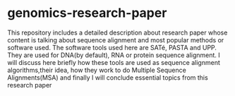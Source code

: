 # genomics-research-paper
This repository includes a detailed description about research paper whose content is talking about sequence alignment and most popular methods or software used. The software tools used here are SATé, PASTA and UPP. They are used for DNA(by default), RNA or protein sequence alignment.
I will discuss here briefly how these tools are used as sequence alignment algorithms,their idea, how they work to do Multiple Sequence Alignments(MSA) and finally I will conclude essential topics from this research paper
